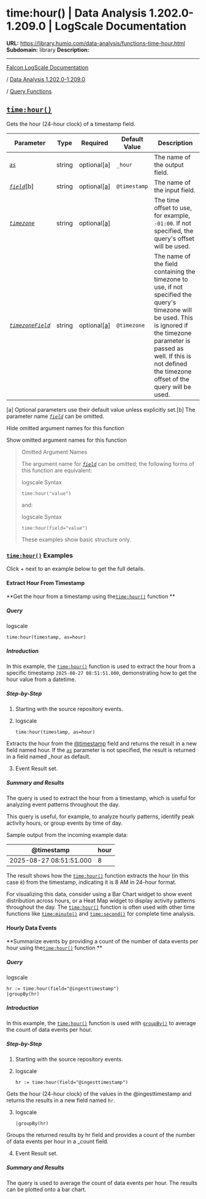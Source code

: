 # time:hour() | Data Analysis 1.202.0-1.209.0 | LogScale Documentation

**URL:** https://library.humio.com/data-analysis/functions-time-hour.html
**Subdomain:** library
**Description:** 

---

[Falcon LogScale Documentation](https://library.humio.com)

/ [Data Analysis 1.202.0-1.209.0](data-analysis-docs.html)

/ [Query Functions](functions.html)

## [`time:hour()`](functions-time-hour.html "time:hour\(\)")

Gets the hour (24-hour clock) of a timestamp field. 

Parameter| Type| Required| Default Value| Description  
---|---|---|---|---  
[ _`as`_](functions-time-hour.html#query-functions-time-hour-as)|  string| optional[a] | `_hour`|  The name of the output field.   
[_`field`_](functions-time-hour.html#query-functions-time-hour-field)[b]| string| optional[[a]](functions-time-hour.html#ftn.table-functions-time-hour-optparamfn) | `@timestamp`|  The name of the input field.   
[_`timezone`_](functions-time-hour.html#query-functions-time-hour-timezone)|  string| optional[[a]](functions-time-hour.html#ftn.table-functions-time-hour-optparamfn) |  |  The time offset to use, for example, `-01:00`. If not specified, the query's offset will be used.   
[_`timezoneField`_](functions-time-hour.html#query-functions-time-hour-timezonefield)|  string| optional[[a]](functions-time-hour.html#ftn.table-functions-time-hour-optparamfn) | `@timezone`|  The name of the field containing the timezone to use, if not specified the query's timezone will be used. This is ignored if the timezone parameter is passed as well. If this is not defined the timezone offset of the query will be used.   
[a] Optional parameters use their default value unless explicitly set.[b] The parameter name [_`field`_](functions-time-hour.html#query-functions-time-hour-field) can be omitted.  
  
Hide omitted argument names for this function

Show omitted argument names for this function

> Omitted Argument Names
> 
> The argument name for [_`field`_](functions-time-hour.html#query-functions-time-hour-field) can be omitted; the following forms of this function are equivalent:
> 
> logscale Syntax
>     
>     
>     time:hour("value")
> 
> and:
> 
> logscale Syntax
>     
>     
>     time:hour(field="value")
> 
> These examples show basic structure only.

### [`time:hour()`](functions-time-hour.html "time:hour\(\)") Examples

Click + next to an example below to get the full details.

#### Extract Hour From Timestamp

**Get the hour from a timestamp using the[`time:hour()`](functions-time-hour.html "time:hour\(\)") function **

##### Query

logscale
    
    
    time:hour(timestamp, as=hour)

##### Introduction

In this example, the [`time:hour()`](functions-time-hour.html "time:hour\(\)") function is used to extract the hour from a specific timestamp `2025-08-27 08:51:51.000`, demonstrating how to get the hour value from a datetime. 

##### Step-by-Step

  1. Starting with the source repository events.

  2. logscale
         
         time:hour(timestamp, as=hour)

Extracts the hour from the [@timestamp](searching-data-event-fields.html#searching-data-event-fields-metadata-timestamp) field and returns the result in a new field named hour. If the [_`as`_](functions-time-hour.html#query-functions-time-hour-as) parameter is not specified, the result is returned in a field named _hour as default. 

  3. Event Result set.




##### Summary and Results

The query is used to extract the hour from a timestamp, which is useful for analyzing event patterns throughout the day. 

This query is useful, for example, to analyze hourly patterns, identify peak activity hours, or group events by time of day. 

Sample output from the incoming example data: 

@timestamp| hour  
---|---  
2025-08-27 08:51:51.000| 8  
  
The result shows how the [`time:hour()`](functions-time-hour.html "time:hour\(\)") function extracts the hour (in this case `8`) from the timestamp, indicating it is 8 AM in 24-hour format. 

For visualizing this data, consider using a Bar Chart widget to show event distribution across hours, or a Heat Map widget to display activity patterns throughout the day. The [`time:hour()`](functions-time-hour.html "time:hour\(\)") function is often used with other time functions like [`time:minute()`](functions-time-minute.html "time:minute\(\)") and [`time:second()`](functions-time-second.html "time:second\(\)") for complete time analysis. 

#### Hourly Data Events

**Summarize events by providing a count of the number of data events per hour using the[`time:hour()`](functions-time-hour.html "time:hour\(\)") function **

##### Query

logscale
    
    
    hr := time:hour(field="@ingesttimestamp")
    |groupBy(hr)

##### Introduction

In this example, the [`time:hour()`](functions-time-hour.html "time:hour\(\)") function is used with [`groupBy()`](functions-groupby.html "groupBy\(\)") to average the count of data events per hour. 

##### Step-by-Step

  1. Starting with the source repository events.

  2. logscale
         
         hr := time:hour(field="@ingesttimestamp")

Gets the hour (24-hour clock) of the values in the @ingesttimestamp and returns the results in a new field named `hr`. 

  3. logscale
         
         |groupBy(hr)

Groups the returned results by hr field and provides a count of the number of data events per hour in a _count field. 

  4. Event Result set.




##### Summary and Results

The query is used to average the count of data events per hour. The results can be plotted onto a bar chart.

